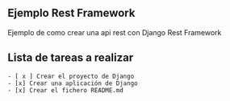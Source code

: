 ## Ejemplo Rest Framework

Ejemplo de como crear una api rest con Django Rest Framework

## Lista de tareas a realizar
	- [ x ] Crear el proyecto de Django
	- [x] Crear una aplicación de Django
	- [x] Crear el fichero README.md
